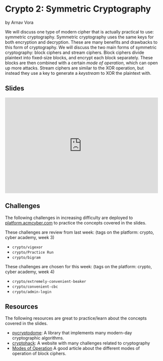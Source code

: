 # Crypto 2: Symmetric Cryptography

by Arnav Vora

We will discuss one type of modern cipher that is actually practical to use: symmetric cryptography. Symmetric cryptography uses the same keys for both encryption and decryption. These are many benefits and drawbacks to this form of cryptography. We will discuss the two main forms of symmetric cryptography: block ciphers and stream ciphers. Block ciphers divide plaintext into fixed-size blocks, and encrypt each block separately. These blocks are then combined with a certain _mode of operation_, which can open up more attacks. Stream ciphers are similar to the XOR operation, but instead they use a key to generate a _keystream_ to XOR the plaintext with.

## Slides

<iframe src="https://docs.google.com/presentation/d/e/2PACX-1vQmkoZa8puNRzIfz46t8T49igzFn5prmZoA_YEFTTnh8e3Otu1DWVdSe5cy19NI1X3_8o_77oRjEoDF/pubembed?start=false&loop=false&delayms=3000" frameborder="0" width="100%" style="aspect-ratio: 16 / 10;" allowfullscreen="true" mozallowfullscreen="true" webkitallowfullscreen="true"></iframe>

## Challenges

The following challenges in increasing difficulty are deployed to [platform.acmcyber.com](https://platform.acmcyber.com) to practice the concepts covered in the slides.

These challenges are review from last week: (tags on the platform: crypto, cyber academy, week 3)

- `crypto/vigexor`
- `crypto/Practice Run`
- `crypto/bigram`

These challenges are chosen for this week: (tags on the platform: crypto, cyber academy, week 4)

- `crypto/extremely-convenient-beaker`
- `crypto/convenient-cbc`
- `crypto/admin-login`

## Resources

The following resources are great to practice/learn about the concepts covered in the slides.

- [pycryptodome](https://pypi.org/project/pycryptodome/): A library that implements many modern-day cryptographic algorithms.
- [cryptohack](https://cryptohack.org/): A website with many challenges related to cryptography
- [Modes of Operation](https://en.wikipedia.org/wiki/Block_cipher_mode_of_operation) A good article about the different modes of operation of block ciphers.
